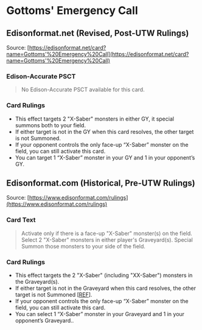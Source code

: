 # Gottoms' Emergency Call

## Edisonformat.net (Revised, Post-UTW Rulings)

Source: [https://edisonformat.net/card?name=Gottoms'%20Emergency%20Call](https://edisonformat.net/card?name=Gottoms'%20Emergency%20Call)

### Edison-Accurate PSCT

> No Edison-Accurate PSCT available for this card.

### Card Rulings

*   This effect targets 2 "X-Saber" monsters in either GY, it special summons both to your field.
*   If either target is not in the GY when this card resolves, the other target is not Summoned.
*   If your opponent controls the only face-up “X-Saber” monster on the field, you can still activate this card.
*   You can target 1 “X-Saber” monster in your GY and 1 in your opponent’s GY.


## Edisonformat.com (Historical, Pre-UTW Rulings)

Source: [https://www.edisonformat.com/rulings](https://www.edisonformat.com/rulings)

### Card Text

> Activate only if there is a face-up "X-Saber" monster(s) on the field. Select 2 "X-Saber" monsters in either player's Graveyard(s). Special Summon those monsters to your side of the field.

### Card Rulings

*   This effect targets the 2 "X-Saber" (including "XX-Saber") monsters in the Graveyard(s).
*   If either target is not in the Graveyard when this card resolves, the other target is not Summoned \[[REF](https://www.pojo.biz/board/showthread.php?t=824459)\].
*   If your opponent controls the only face-up “X-Saber” monster on the field, you can still activate this card.
*   You can select 1 “X-Saber” monster in your Graveyard and 1 in your opponent’s Graveyard..


